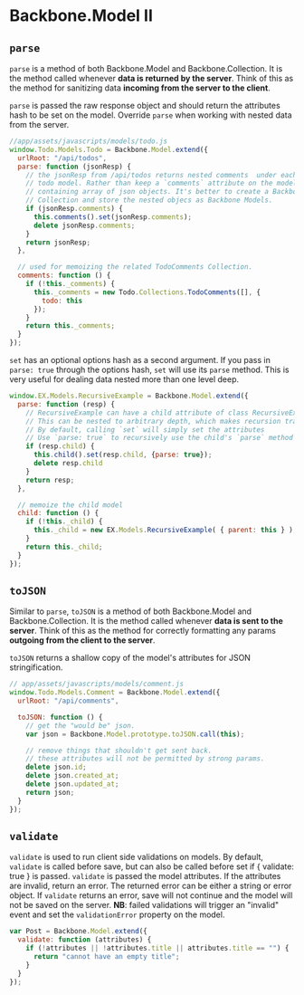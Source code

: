 # Backbone.Model II

## `parse`

`parse` is a method of both Backbone.Model and Backbone.Collection. It
is the method called whenever **data is returned by the
server**. Think of this as the method for sanitizing data **incoming
from the server to the client**.

`parse` is passed the raw response object and should return the
attributes hash to be set on the model. Override `parse` when working
with nested data from the server.

```js
//app/assets/javascripts/models/todo.js
window.Todo.Models.Todo = Backbone.Model.extend({
  urlRoot: "/api/todos",
  parse: function (jsonResp) {
    // the jsonResp from /api/todos returns nested comments  under each
    // todo model. Rather than keep a `comments` attribute on the model
    // containing array of json objects. It's better to create a Backbone
    // Collection and store the nested objecs as Backbone Models.
    if (jsonResp.comments) {
      this.comments().set(jsonResp.comments);
      delete jsonResp.comments;
    }
    return jsonResp;
  },

  // used for memoizing the related TodoComments Collection.
  comments: function () {
    if (!this._comments) {
      this._comments = new Todo.Collections.TodoComments([], {
        todo: this
      });
    }
    return this._comments;
  }
});
```

`set` has an optional options hash as a second argument. If you pass in `parse:
 true` through the options hash, `set` will use its `parse` method. This is
  very useful for dealing data nested more than one level deep.

```js
window.EX.Models.RecursiveExample = Backbone.Model.extend({
  parse: function (resp) {
    // RecursiveExample can have a child attribute of class RecursiveExample.
    // This can be nested to arbitrary depth, which makes recursion tractable.
    // By default, calling `set` will simply set the attributes
    // Use `parse: true` to recursively use the child's `parse` method
    if (resp.child) {
      this.child().set(resp.child, {parse: true});
      delete resp.child
    }
    return resp;
  },

  // memoize the child model
  child: function () {
    if (!this._child) {
      this._child = new EX.Models.RecursiveExample( { parent: this } );
    }
    return this._child;
  }
});
```

## `toJSON`

Similar to `parse`, `toJSON` is a method of both Backbone.Model and
Backbone.Collection. It is the method called whenever **data is sent to the
server**. Think of this as the method for correctly formatting any params
**outgoing from the client to the server**.

`toJSON` returns a shallow copy of the model's attributes for JSON
stringification.


```js
// app/assets/javascripts/models/comment.js
window.Todo.Models.Comment = Backbone.Model.extend({
  urlRoot: "/api/comments",

  toJSON: function () {
    // get the "would be" json.
    var json = Backbone.Model.prototype.toJSON.call(this);

    // remove things that shouldn't get sent back.
    // these attributes will not be permitted by strong params.
    delete json.id;
    delete json.created_at;
    delete json.updated_at;
    return json;
  }
});
```

## `validate`

`validate` is used to run client side validations on models. By default,
`validate` is called before save, but can also be called before set if {
validate: true } is passed. `validate` is passed the model attributes. If the
attributes are invalid, return an error. The returned
error can be either a string or error object. If `validate` returns an error,
save will not continue and the model will not be saved on the server. **NB**:
failed validations will trigger an "invalid" event and set the `validationError`
property on the model.

```js
var Post = Backbone.Model.extend({
  validate: function (attributes) {
    if (!attributes || !attributes.title || attributes.title == "") {
      return "cannot have an empty title";
    }
  }
});
```
